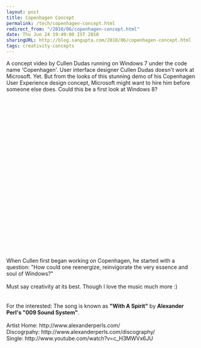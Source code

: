 ```yaml
---
layout: post
title: Copenhagen Concept
permalink: /tech/copenhagen-concept.html
redirect_from: "/2010/06/copenhagen-concept.html"
date: Thu Jun 24 19:49:00 IST 2010
sharingURL: http://blog.sangupta.com/2010/06/copenhagen-concept.html
tags: creativity-concepts
---
```

A concept video by Cullen Dudas running on Windows 7 under the code name 'Copenhagen'. User interface designer Cullen Dudas doesn't work at Microsoft. Yet. But from the looks of this stunning demo of his Copenhagen User Experience design concept, Microsoft might want to hire him before someone else does. Could this be a first look at Windows 8?
<br>
<br>
<div style="text-align: center;">
    <object height="385" width="640"><param name="movie" value="http://www.youtube.com/v/G0r6tINInrw&amp;hl=hi_IN&amp;fs=1&amp;"><param name="allowFullScreen" value="true"><param name="allowscriptaccess" value="always"><embed src="http://www.youtube.com/v/G0r6tINInrw&amp;hl=hi_IN&amp;fs=1&amp;" type="application/x-shockwave-flash" allowscriptaccess="always" allowfullscreen="true" width="640" height="385"></object> 
</div>
<br>When Cullen first began working on Copenhagen, he started with a question: "How could one reenergize, reinvigorate the very essence and soul of Windows?"
<br>
<br>Must say creativity at its best. Though I love the music much more :)
<br>
<br>
<br>For the interested: The song is known as 
<b>"With A Spirit"</b> by 
<b>Alexander Perl's "009 Sound System"</b>.
<br>
<br>Artist Home: http://www.alexanderperls.com/
<br>Discogrpahy: http://www.alexanderperls.com/discography/
<br>Single: http://www.youtube.com/watch?v=c_H3MWVx6JU
